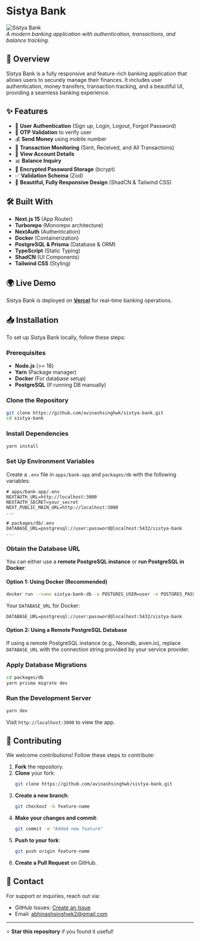 # Sistya Bank

![Sistya Bank](https://github.com/user-attachments/assets/50cd260d-0ebb-489a-8121-5866e9b313a7)  
*A modern banking application with authentication, transactions, and balance tracking.*

## 🚀 Overview
Sistya Bank is a fully responsive and feature-rich banking application that allows users to securely manage their finances. It includes user authentication, money transfers, transaction tracking, and a beautiful UI, providing a seamless banking experience.

## ✨ Features
- 🔑 **User Authentication** (Sign up, Login, Logout, Forgot Password)
- 🔄 **OTP Validation** to verify user
- 💰 **Send Money** using mobile number
- 📜 **Transaction Monitoring** (Sent, Received, and All Transactions)
- 🏦 **View Account Details**
- 📊 **Balance Inquiry**
- 🔐 **Encrypted Password Storage** (bcrypt)
- ✅ **Validation Schema** (Zod)
- 🎨 **Beautiful, Fully Responsive Design** (ShadCN & Tailwind CSS)

## 🛠️ Built With
- **Next.js 15** (App Router)
- **Turborepo** (Monorepo architecture)
- **NextAuth** (Authentication)
- **Docker** (Containerization)
- **PostgreSQL & Prisma** (Database & ORM)
- **TypeScript** (Static Typing)
- **ShadCN** (UI Components)
- **Tailwind CSS** (Styling)

## 🌍 Live Demo
Sistya Bank is deployed on **[Vercel](https://sistya-bank.vercel.app)** for real-time banking operations.

## 📥 Installation

To set up Sistya Bank locally, follow these steps:

### Prerequisites
- **Node.js** (>= 18)
- **Yarn** (Package manager)
- **Docker** (For database setup)
- **PostgreSQL** (If running DB manually)

### Clone the Repository
```bash
git clone https://github.com/avinashsinghwk/sistya-bank.git
cd sistya-bank
```

### Install Dependencies
```bash
yarn install
```

### Set Up Environment Variables
Create a `.env` file in `apps/bank-app` and `packages/db` with the following variables:
```env
# apps/bank-app/.env
NEXTAUTH_URL=http://localhost:3000
NEXTAUTH_SECRET=your_secret
NEXT_PUBLIC_MAIN_URL=http://localhost:3000
...
```

```env
# packages/db/.env
DATABASE_URL=postgresql://user:password@localhost:5432/sistya-bank
...
```

### Obtain the Database URL
You can either use a **remote PostgreSQL instance** or **run PostgreSQL in Docker**:

#### Option 1: Using Docker (Recommended)
```bash
docker run --name sistya-bank-db -e POSTGRES_USER=user -e POSTGRES_PASSWORD=password -e POSTGRES_DB=sistya-bank -p 5432:5432 -d postgres
```
Your `DATABASE_URL` for Docker:
```env
DATABASE_URL=postgresql://user:password@localhost:5432/sistya-bank
```

#### Option 2: Using a Remote PostgreSQL Database
If using a remote PostgreSQL instance (e.g., Neondb, aiven.io), replace `DATABASE_URL` with the connection string provided by your service provider.

### Apply Database Migrations
```bash
cd packages/db
yarn prisma migrate dev
```

### Run the Development Server
```bash
yarn dev
```
Visit `http://localhost:3000` to view the app.

## 🤝 Contributing
We welcome contributions! Follow these steps to contribute:

1. **Fork** the repository.
2. **Clone** your fork:
   ```bash
   git clone https://github.com/avinashsinghwk/sistya-bank.git
   ```
3. **Create a new branch**:
   ```bash
   git checkout -b feature-name
   ```
4. **Make your changes and commit**:
   ```bash
   git commit -m "Added new feature"
   ```
5. **Push to your fork**:
   ```bash
   git push origin feature-name
   ```
6. **Create a Pull Request** on GitHub.

## 📧 Contact
For support or inquiries, reach out via:
- GitHub Issues: [Create an Issue](https://github.com/avinashsinghwk/sistya-bank/issues)
- Email: abhinashsinghwk2@gmail.com

---

⭐ **Star this repository** if you found it useful!

